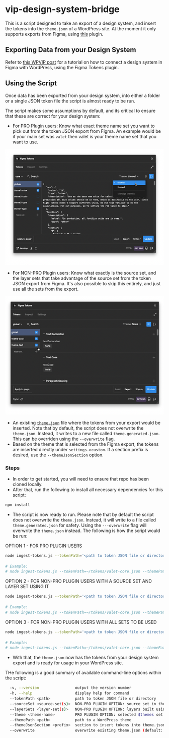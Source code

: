 # vip-design-system-bridge

This is a script designed to take an export of a design system, and insert the tokens into the `theme.json` of a WordPress site. At the moment it only supports exports from Figma, using [this](https://www.figma.com/community/plugin/843461159747178978) plugin.

## Exporting Data from your Design System

Refer to [this WPVIP post](https://wpvip.com/2022/12/09/figma-to-wordpress/) for a tutorial on how to connect a design system in Figma with WordPress, using the Figma Tokens plugin.

## Using the Script

Once data has been exported from your design system, into either a folder or a single JSON token file the script is almost ready to be run.

The script makes some assumptions by default, and its critical to ensure that these are correct for your design system:

* For PRO Plugin users: Know what exact theme name set you want to pick out from the token JSON export from Figma. An example would be if your main set was `valet` then valet is your theme name set that you want to use.

![Screenshot of a pro plugin user in Figma][png-pro-plugin-usage]

* For NON-PRO Plugin users: Know what exactly is the source set, and the layer sets that take advantage of the source set from the token JSON export from Figma. It's also possible to skip this entirely, and just use all the sets from the export.

![Screenshot of a non-pro plugin user in Figma][png-non-pro-plugin-usage]

* An existing [`theme.json`](https://developer.wordpress.org/block-editor/how-to-guides/themes/theme-json/) file where the tokens from your export would be inserted. Note that by default, the script does not overwrite the `theme.json`. Instead, it writes to a new file called `theme.generated.json`. This can be overriden using the `--overwrite` flag.
* Based on the theme that is selected from the Figma export, the tokens are inserted directly under `settings->custom`. If a section prefix is desired, use the `--themeJsonSection` option.

### Steps

* In order to get started, you will need to ensure that repo has been cloned locally.
* After that, run the following to install all necessary dependencies for this script:

```bash
npm install
```
* The script is now ready to run. Please note that by default the script does not overwrite the `theme.json`. Instead, it will write to a file called `theme.generated.json` for safety. Using the `---overwrite` flag will overwrite the `theme.json` instead. The following is how the script would be run:

OPTION 1 - FOR PRO PLUGIN USERS
```bash
node ingest-tokens.js --tokenPath='<path to token JSON file or directory>' --themePath='<path to theme directory>' --theme='<theme name set in token JSON>'

# Example:
# node ingest-tokens.js --tokenPath=~/tokens/valet-core.json --themePath=~/vip-go-skeleton/themes/valet/ --theme=twentytwentyone
```

OPTION 2 - FOR NON-PRO PLUGIN USERS WITH A SOURCE SET AND LAYER SET USING IT
```bash
node ingest-tokens.js --tokenPath='<path to token JSON file or directory>' --themePath='<path to theme directory>' --sourceSet='<source set from the token JSON>' --layerSets='<layer sets from the token JSON>'

# Example:
# node ingest-tokens.js --tokenPath=~/tokens/valet-core.json --themePath=~/vip-go-skeleton/themes/valet/ --sourceSet=global --layerSets=material-3-text,material-3-color
```

OPTION 3 - FOR NON-PRO PLUGIN USERS WITH ALL SETS TO BE USED
```bash
node ingest-tokens.js --tokenPath='<path to token JSON file or directory>' --themePath='<path to theme directory>'

# Example:
# node ingest-tokens.js --tokenPath=~/tokens/valet-core.json --themePath=~/vip-go-skeleton/themes/valet/ --theme=twentytwentyone
```
* With that, the `theme.json` now has the tokens from your design system export and is ready for usage in your WordPress site.

THe following is a good summary of available command-line options within the script:

```bash
  -v, --version                output the version number
  -h, --help                   display help for command
  --tokenPath <path>           path to token JSON file or directory
  --sourceSet <source-set(s)>  NON-PRO PLUGIN OPTION: source set in the token JSON
  --layerSets <layer-set(s)>   NON-PRO PLUGIN OPTION: layers built using the source set in token JSON
  --theme <theme-name>         PRO PLUGIN OPTION: selected $themes set in token JSON
  --themePath <path>           path to a WordPress theme
  --themeJsonSection <prefix>  section to insert tokens into theme.json->settings->custom (default: "")
  --overwrite                  overwrite existing theme.json (default: false)
```

[png-pro-plugin-usage]: https://github.com/Automattic/vip-design-system-bridge/blob/trunk/docs/assets/pro-plugin-usage.png
[png-non-pro-plugin-usage]: https://github.com/Automattic/vip-design-system-bridge/blob/trunk/docs/assets/non-pro-plugin-usage.png

